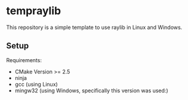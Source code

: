 # tempraylib
This repository is a simple template to use raylib in Linux and Windows. 

## Setup

Requirements:
- CMake Version >= 2.5
- ninja 
- gcc (using Linux)
- mingw32 (using Windows, specifically this version was used:)

